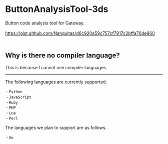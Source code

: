 # ButtonAnalysisTool-3ds
Button code analysis tool for Gateway.

https://gist.github.com/Nanquitas/d6c920a59c757cf7917c2bffa76de860
ㅤ  
ㅤ  
## Why is there no compiler language?  
This is because I cannot use compiler languages.

---
The following languages are currently supported.
```
・Python  
・JavaScript  
・Ruby
・PHP
・Lua  
・Perl
```
The languages we plan to support are as follows.  
```
・Go
```
